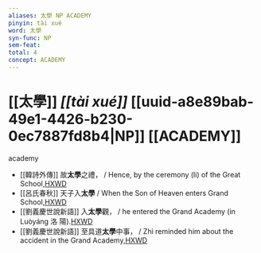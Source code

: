 ```yaml
---
aliases: 太學 NP ACADEMY
pinyin: tài xué
word: 太學
syn-func: NP
sem-feat: 
total: 4
concept: ACADEMY 
---
```

# [[太學]] *[[tài xué]]*  [[uuid-a8e89bab-49e1-4426-b230-0ec7887fd8b4|NP]] [[ACADEMY]]
academy
 - [[韓詩外傳]] 故**太學**之禮， / Hence, by the ceremony (li) of the Great School,[HXWD](https://hxwd.org/textview.html?location=KR1c0066_tls_003-16a.8)
 - [[呂氏春秋]] 天子入**太學** / When the Son of Heaven enters Grand School,[HXWD](https://hxwd.org/textview.html?location=KR3j0009_tls_004-19a.34)
 - [[劉義慶世說新語]] 入**太學**觀， / he entered the Grand Academy (in Luòyáng 洛 陽).[HXWD](https://hxwd.org/textview.html?location=KR3l0002_tls_002-15a.22)
 - [[劉義慶世說新語]] 至具道**太學**中事， / Zhì reminded him about the accident in the Grand Academy,[HXWD](https://hxwd.org/textview.html?location=KR3l0002_tls_002-15a.45)